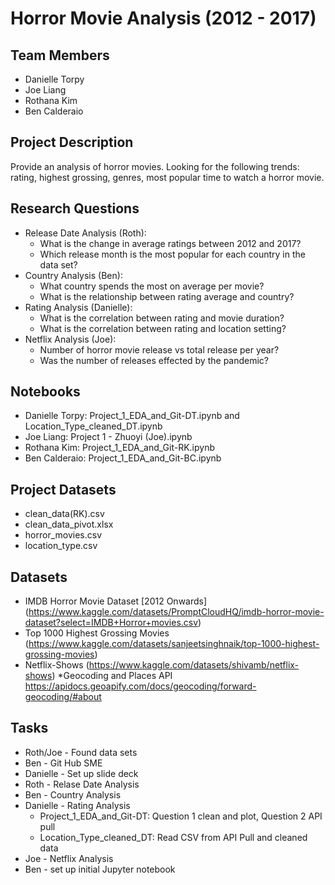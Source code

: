 # Horror Movie Analysis (2012 - 2017)
## Team Members
* Danielle Torpy 
* Joe Liang
* Rothana Kim
* Ben Calderaio

## Project Description
Provide an analysis of horror movies.  Looking for the following trends: rating, highest grossing, genres, most popular time to watch a horror movie.

## Research Questions
* Release Date Analysis (Roth):
  * What is the change in average ratings between 2012 and 2017?
  * Which release month is the most popular for each country in the data set?
* Country Analysis (Ben):
  * What country spends the most on average per movie?
  * What is the relationship between rating average and country?
* Rating Analysis (Danielle):
  * What is the correlation  between rating and movie duration?
  * What is the correlation between rating and location setting?
* Netflix Analysis (Joe):
  * Number of horror movie release vs total release per year?
  * Was the number of releases effected by the pandemic? 

## Notebooks
* Danielle Torpy: Project_1_EDA_and_Git-DT.ipynb and Location_Type_cleaned_DT.ipynb
* Joe Liang: Project 1 - Zhuoyi (Joe).ipynb
* Rothana Kim: Project_1_EDA_and_Git-RK.ipynb
* Ben Calderaio: Project_1_EDA_and_Git-BC.ipynb

## Project Datasets
* clean_data(RK).csv
* clean_data_pivot.xlsx
* horror_movies.csv
* location_type.csv

## Datasets
* IMDB Horror Movie Dataset [2012 Onwards]
(https://www.kaggle.com/datasets/PromptCloudHQ/imdb-horror-movie-dataset?select=IMDB+Horror+movies.csv)
* Top 1000 Highest Grossing Movies
(https://www.kaggle.com/datasets/sanjeetsinghnaik/top-1000-highest-grossing-movies)
* Netflix-Shows
(https://www.kaggle.com/datasets/shivamb/netflix-shows)
*Geocoding and Places API 
https://apidocs.geoapify.com/docs/geocoding/forward-geocoding/#about

## Tasks
* Roth/Joe - Found data sets
* Ben - Git Hub SME
* Danielle - Set up slide deck
* Roth - Relase Date Analysis
* Ben - Country Analysis
* Danielle - Rating Analysis
  * Project_1_EDA_and_Git-DT:  Question 1 clean and plot, Question 2 API pull
  * Location_Type_cleaned_DT:  Read CSV from API Pull and cleaned data
* Joe - Netflix Analysis
* Ben - set up initial Jupyter notebook



